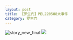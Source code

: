 ```yaml
---
layout: post
title: 【罗生门】PEL220508大事件
category: 罗生门
---
```

![story_new_final](http://rdr022gcy.hd-bkt.clouddn.com/img/story_new_final_0322.png)
![](http://rdr13xtfo.hd-bkt.clouddn.com/img/pel-big-220510-1.jpg)
  




